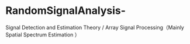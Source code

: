 # RandomSignalAnalysis-
Signal Detection and Estimation Theory /  Array Signal Processing（Mainly Spatial Spectrum Estimation ） 
